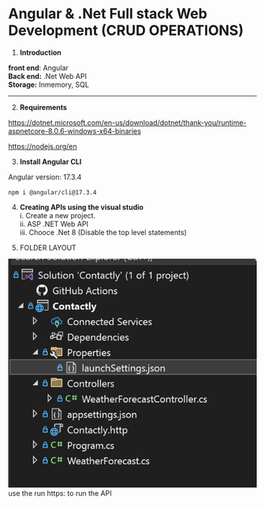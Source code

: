 # Angular & .Net Full stack Web Development (CRUD OPERATIONS)

1. **Introduction**

**front end**: Angular  
**Back end:** .Net Web API  
**Storage:** Inmemory, SQL

---

2. **Requirements**

https://dotnet.microsoft.com/en-us/download/dotnet/thank-you/runtime-aspnetcore-8.0.6-windows-x64-binaries


https://nodejs.org/en



3.  **Install Angular CLI**

Angular version: 17.3.4
```
npm i @angular/cli@17.3.4
```

4. **Creating APIs using the visual studio**  
  i. Create a new project.  
  ii. ASP .NET Web API  
  iii. Chooce .Net 8    (Disable the top level statements)

5. FOLDER LAYOUT

![alt text](image.png)
use the run https: to run the API












  












   





